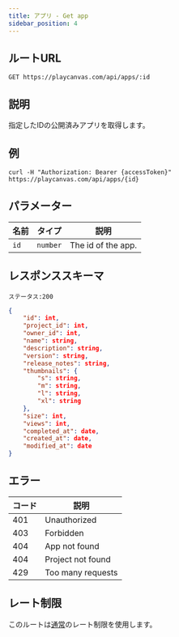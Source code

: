 ```yaml
---
title: アプリ - Get app
sidebar_position: 4
---
```


## ルートURL

```none
GET https://playcanvas.com/api/apps/:id
```

## 説明

指定したIDの公開済みアプリを取得します。

## 例

```none
curl -H "Authorization: Bearer {accessToken}" https://playcanvas.com/api/apps/{id}
```

## パラメーター

| 名前 | タイプ     | 説明        |
| ---- | -------- | ------------------ |
| `id` | `number` | The id of the app. |

## レスポンススキーマ

```none
ステータス:200
```

```json
{
    "id": int,
    "project_id": int,
    "owner_id": int,
    "name": string,
    "description": string,
    "version": string,
    "release_notes": string,
    "thumbnails": {
        "s": string,
        "m": string,
        "l": string,
        "xl": string
    },
    "size": int,
    "views": int,
    "completed_at": date,
    "created_at": date,
    "modified_at": date
}
```

## エラー

| コード | 説明       |
| ---- | ----------------- |
| 401  | Unauthorized      |
| 403  | Forbidden         |
| 404  | App not found     |
| 404  | Project not found |
| 429  | Too many requests |

## レート制限

このルートは[通常][1]のレート制限を使用します。

[1]: /user-manual/api#rate-limiting
